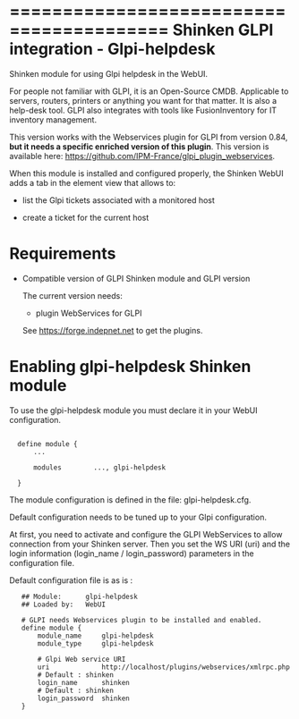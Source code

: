 
=========================================
Shinken GLPI integration - Glpi-helpdesk
=========================================

Shinken module for using Glpi helpdesk in the WebUI.

For people not familiar with GLPI, it is an Open-Source CMDB. Applicable to servers, routers, printers or anything you want for that matter. It is also a help-desk tool. GLPI also integrates with tools like FusionInventory for IT inventory management.

This version works with the Webservices plugin for GLPI from version 0.84, **but it needs a specific enriched version of this plugin**. This version is available here: https://github.com/IPM-France/glpi_plugin_webservices.

When this module is installed and configured properly, the Shinken WebUI adds a tab in the element view that allows to:

- list the Glpi tickets associated with a monitored host

- create a ticket for the current host


Requirements 
=============

  - Compatible version of GLPI Shinken module and GLPI version

      The current version needs: 
       - plugin WebServices for GLPI

       See https://forge.indepnet.net to get the plugins.


      

Enabling glpi-helpdesk Shinken module 
======================================

To use the glpi-helpdesk module you must declare it in your WebUI configuration.

```

  define module {
      ... 

      modules    	 ..., glpi-helpdesk

  }
```

The module configuration is defined in the file: glpi-helpdesk.cfg.

Default configuration needs to be tuned up to your Glpi configuration. 

At first, you need to activate and configure the GLPI WebServices to allow 
connection from your Shinken server.
Then you set the WS URI (uri) and the login information (login_name / login_password) 
parameters in the configuration file.


Default configuration file is as is :
```
   ## Module:      glpi-helpdesk
   ## Loaded by:   WebUI

   # GLPI needs Webservices plugin to be installed and enabled.
   define module {
       module_name     glpi-helpdesk
       module_type     glpi-helpdesk

       # Glpi Web service URI
       uri             http://localhost/plugins/webservices/xmlrpc.php
       # Default : shinken
       login_name      shinken
       # Default : shinken
       login_password  shinken
   }
```
